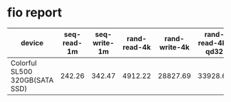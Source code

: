# fio report

| device                         | seq-read-1m | seq-write-1m | rand-read-4k | rand-write-4k | rand-read-4k-qd32 | rand-write-4k-qd32 |
| --- | --- | --- | --- | --- | --- | --- |
| Colorful SL500 320GB(SATA SSD) | 242.26      | 342.47       | 4912.22      | 28827.69      | 33928.65          | 48096.11           |
